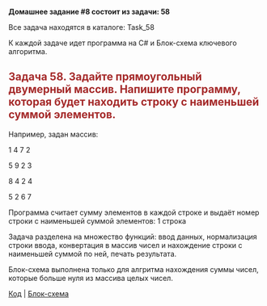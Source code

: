 
__Домашнее задание #8 состоит из задачи: 58__
 
 Все задача находятся в каталоге: Task_58
 
 К каждой задаче идет программа на C# и Блок-схема ключевого алгоритма.


## <span style="color: brown"> Задача 58. Задайте прямоугольный двумерный массив. Напишите программу, которая будет находить строку с наименьшей суммой элементов. </span>

Например, задан массив:

1 4 7 2

5 9 2 3

8 4 2 4

5 2 6 7

Программа считает сумму элементов в каждой строке и выдаёт номер строки с наименьшей суммой элементов: 1 строка


Задача разделена на множество функций: ввод данных, нормализация строки ввода, конвертация в массив чисел и нахождение строки с наименьшей
суммой по ней, печать результата.

Блок-схема выполнена только для алгритма нахождения суммы чисел, которые больше нуля из массива целых чисел.

[Код](Task_58/Program.cs) | [Блок-схема](diagram.drawio.png)

